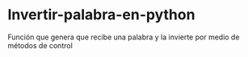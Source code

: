 # Invertir-palabra-en-python
Función que genera que recibe una palabra  y la invierte por medio de métodos de control
